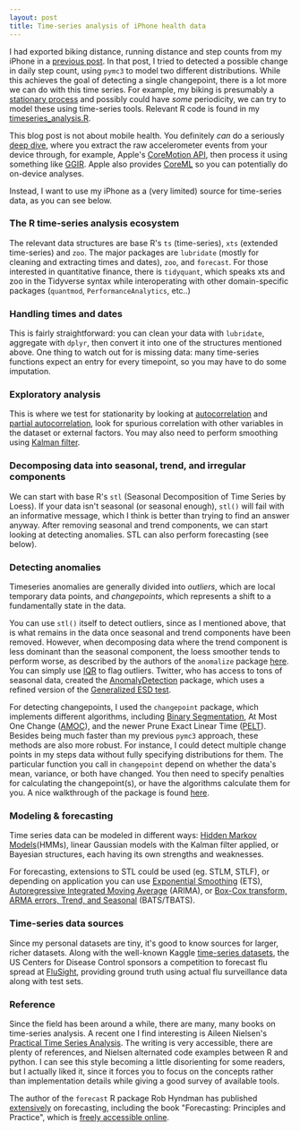 ```yaml
---
layout: post
title: Time-series analysis of iPhone health data
---
```


I had exported biking distance, running distance and step counts from my iPhone in a
[previous post](https://ptvan.github.io/Python-MCMC-nuggets/). In that post, I tried to detected a possible change in daily step count, using `pymc3` to model two different distributions. While this achieves the goal of detecting a single changepoint, there is a lot more we can do with this time series. For example, my biking is presumably a [stationary process](https://en.wikipedia.org/wiki/Stationary_process) and possibly could have _some_ periodicity, we can try to model these using time-series tools. Relevant R code is found in my [timeseries_analysis.R](https://github.com/ptvan/R-snippets/blob/master/timeseries_analysis.R).

This blog post is not about mobile health. You definitely *can* do a seriously [deep dive](https://towardsdatascience.com/run-or-walk-detecting-user-activity-with-machine-learning-and-core-ml-part-1-9658c0dcdd90), where you extract the raw accelerometer events from your device through, for example, Apple's [CoreMotion API](https://developer.apple.com/documentation/coremotion), then process it using something like [GGIR](https://cran.r-project.org/web/packages/GGIR/vignettes/GGIR.html). Apple also provides [CoreML](https://developer.apple.com/documentation/coreml) so you can potentially do on-device analyses.

Instead, I want to use my iPhone as a (very limited) source for time-series data, as you can see below.

### The R time-series analysis ecosystem
The relevant data structures are base R's `ts` (time-series), `xts` (extended time-series) and `zoo`. The major packages are `lubridate` (mostly for cleaning and extracting times and dates), `zoo`, and `forecast`. For those interested in quantitative finance, there is `tidyquant`, which speaks xts and zoo in the Tidyverse syntax while interoperating with other domain-specific packages (`quantmod`, `PerformanceAnalytics`, etc..) 

### Handling times and dates
This is fairly straightforward: you can clean your data with `lubridate`, aggregate with `dplyr`, then convert it into one of the structures mentioned above. One thing to watch out for is missing data: many time-series functions expect an entry for every timepoint, so you may have to do some imputation.

### Exploratory analysis
This is where we test for stationarity by looking at [autocorrelation](https://en.wikipedia.org/wiki/Autocorrelation) and [partial autocorrelation](https://en.wikipedia.org/wiki/Partial_autocorrelation_function), look for spurious correlation with other variables in the dataset or external factors. You may also need to perform smoothing using [Kalman filter](https://en.wikipedia.org/wiki/Kalman_filter).

### Decomposing data into seasonal, trend, and irregular components 
We can start with base R's `stl` (Seasonal Decomposition of Time Series by Loess). If your data isn't seasonal (or seasonal enough), `stl()` will fail with an informative message, which I think is better than trying to find an answer anyway. After removing seasonal and trend components, we can start looking at detecting anomalies. STL can also perform forecasting (see below).

### Detecting anomalies
Timeseries anomalies are generally divided into *outliers*, which are local temporary data points, and *changepoints*, which represents a shift to a fundamentally state in the data.

You can use `stl()` itself to detect outliers, since as I mentioned above, that is what remains in the data once seasonal and trend components have been removed. However, when decomposing data where the trend component is less dominant than the seasonal component, the loess smoother tends to perform worse, as described by the authors of the `anomalize` package [here](https://cran.r-project.org/web/packages/anomalize/vignettes/anomalize_methods.html). You can simply use [IQR](https://en.wikipedia.org/wiki/Interquartile_range) to flag outliers. Twitter, who has access to tons of seasonal data, created the [AnomalyDetection](https://blog.twitter.com/engineering/en_us/a/2015/introducing-practical-and-robust-anomaly-detection-in-a-time-series.html) package, which uses a refined version of the [Generalized ESD test](https://www.itl.nist.gov/div898/handbook/eda/section3/eda35h3.htm). 

For detecting changepoints, I used the `changepoint` package, which implements different algorithms, including [Binary Segmentation](https://www.jstor.org/stable/2529204), At Most One Change ([AMOC](https://www.jstor.org/stable/2334932)), and the newer Prune Exact Linear Time ([PELT](https://arxiv.org/pdf/1101.1438.pdf)). Besides being much faster than my previous `pymc3` approach, these methods are also more robust. For instance, I could detect multiple change points in my steps data without fully specifying distributions for them. The particular function you call in `changepoint` depend on whether the data's mean, variance, or both have changed. You then need to specify penalties for calculating the changepoint(s), or have the algorithms calculate them for you. A nice walkthrough of the package is found [here](http://members.cbio.mines-paristech.fr/~thocking/change-tutorial/RK-CptWorkshop.html).

### Modeling & forecasting
Time series data can be modeled in different ways: [Hidden Markov Models](https://en.wikipedia.org/wiki/Hidden_Markov_model)(HMMs), linear Gaussian models with the Kalman filter applied, or Bayesian structures, each having its own strengths and weaknesses. 

For forecasting, extensions to STL could be used (eg. STLM, STLF), or depending on application you can use [Exponential Smoothing](https://pkg.robjhyndman.com/forecast/reference/ets.html) (ETS), [Autoregressive Integrated Moving Average](https://en.wikipedia.org/wiki/Autoregressive_integrated_moving_average) (ARIMA), or [Box-Cox transform, ARMA errors, Trend, and Seasonal](https://robjhyndman.com/papers/ComplexSeasonality.pdf) (BATS/TBATS). 

### Time-series data sources
Since my personal datasets are tiny, it's good to know sources for larger, richer datasets. Along with the well-known Kaggle [time-series datasets](https://www.kaggle.com/tags/time-series), the US Centers for Disease Control sponsors a competition to forecast flu spread at [FluSight](https://predict.cdc.gov/), providing ground truth using actual flu surveillance data along with test sets.

### Reference

Since the field has been around a while, there are many, many books on time-series analysis. A recent one I find interesting is Aileen Nielsen's [Practical Time Series Analysis](https://www.oreilly.com/library/view/practical-time-series/9781492041641/). The writing is very accessible, there are plenty of references, and Nielsen alternated code examples between R and python. I can see this style becoming a little disorienting for some readers, but I actually liked it, since it forces you to focus on the concepts rather than implementation details while giving a good survey of available tools.

The author of the `forecast` R package Rob Hyndman has published [extensively](https://robjhyndman.com/publications/) on forecasting, including the book "Forecasting: Principles and Practice", which is [freely accessible online](https://otexts.com/fpp2/).
